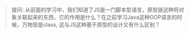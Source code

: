 #
> 提问: 从前面的学习中，我们知道了JS是一门脚本型语言，原型链这种将对象关联起来的东西，它的作用是什么？在之前学习Java这种OOP语言的时候，万物皆是class, 这与JS这种基于原型的设计又有什么区别？